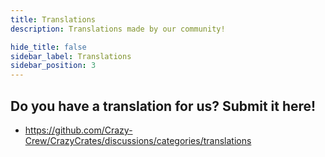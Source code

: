 ```yaml
---
title: Translations
description: Translations made by our community!

hide_title: false
sidebar_label: Translations
sidebar_position: 3
---
```

## Do you have a translation for us? Submit it here!
* https://github.com/Crazy-Crew/CrazyCrates/discussions/categories/translations